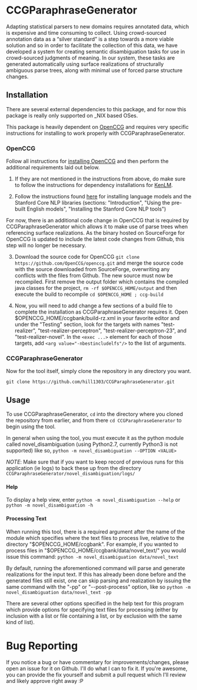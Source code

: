 CCGParaphraseGenerator
======================
Adapting statistical parsers to new domains requires annotated data, which is expensive and time consuming to collect.
Using crowd-sourced annotation data as a “silver standard” is a step towards a more viable solution and so in order to
facilitate the collection of this data, we have developed a system for creating semantic disambiguation tasks for use
in crowd-sourced judgments of meaning. In our system, these tasks are generated automatically using surface
realizations of structurally ambiguous parse trees, along with minimal use of forced parse structure changes.

Installation
------------
There are several external dependencies to this package, and for now this package is
really only supported on _NIX based OSes.

This package is heavily dependent on [OpenCCG](https://github.com/OpenCCG/openccg) and requires very specific
instructions for installing to work properly with CCGParaphraseGenerator.


### OpenCCG
Follow all instructions for [installing OpenCCG](https://github.com/OpenCCG/openccg#README) and then perform the
additional requirements laid out below.

1.  If they are not mentioned in the instructions from above, do make sure to follow the instructions for
dependency installations for [KenLM](https://kheafield.com/code/kenlm/dependencies/).

2.  Follow the instructions found [here](https://github.com/OpenCCG/openccg/blob/master/docs/ccgbank-README) for
installing language models and the Stanford Core NLP libraries (sections: "Introduction", "Using the pre-built English
models", "Installing the Stanford Core NLP tools")

For now, there is an additional code change in OpenCCG that is required by CCGParaphraseGenerator which allows
it to make use of parse trees when referencing surface realizations. As the binary hosted on SourceForge for OpenCCG is
updated to include the latest code changes from Github, this step will no longer be necessary.

3.  Download the source code for OpenCCG `git clone https://github.com/OpenCCG/openccg.git` and merge the source code
with the source downloaded from SourceForge, overwriting any conflicts with the files from Github. The new source must
now be recompiled. First remove the output folder which contains the compiled java classes for the project,
`rm -rf $OPENCCG_HOME/output` and then execute the build to recompile `cd $OPENCCG_HOME ; ccg-build`

4.  Now, you will need to add change a few sections of a build file to complete the installation as
CCGParaphraseGenerator requires it. Open $OPENCCG_HOME/ccgbank/build-rz.xml in your favorite editor and under the
"Testing" section, look for the targets with names "test-realizer", "test-realizer-perceptron",
"test-realizer-perceptron-23", and "test-realizer-novel". In the `<exec ...>` element for each of those targets, add
`<arg value="-nbestincludelfs"/>` to the list of arguments.

### CCGParaphraseGenerator
Now for the tool itself, simply clone the repository in any directory you want.

`git clone https://github.com/hill1303/CCGParaphraseGenerator.git`

Usage
-----

To use CCGParaphraseGenerator, `cd` into the directory where you cloned the repository from earlier, and from there
`cd CCGParaphraseGenerator` to begin using the tool.

In general when using the tool, you must execute it as the python module called novel_disambiguation (using Python2.7,
currently Python3 is not supported) like so, `python -m novel_disambiguation --OPTION <VALUE>`

_NOTE_: Make sure that if you want to keep record of previous runs for this application (ie logs) to back these up from the
directory `CCGParaphraseGenerator/novel_disambiguation/logs/`

#### Help
To display a help view, enter `python -m novel_disambiguation --help` or `python -m novel_disambiguation -h`

#### Processing Text
When running this tool, there is a required argument after the name of the module which specifies where the text files
to process live, relative to the directory "$OPENCCG_HOME/ccgbank". For example, if you wanted to process files in
"$OPENCCG_HOME/ccgbank/data/novel_text/" you would issue this command: `python -m novel_disambiguation data/novel_text`

By default, running the aforementioned command will parse and generate realizations for the input text.
If this has already been done before and the generated files still exist, one can skip parsing and realization
by issuing the same command with the "-pp" or "--post-process" option, like so
`python -m novel_disambiguation data/novel_text -pp`

There are several other options specified in the help text for this program which provide options for specifying text
files for processing (either by inclusion with a list or file containing a list, or by exclusion with the same kind of
list).

Bug Reporting
=============
If you notice a bug or have commentary for improvements/changes, please open an issue for it on Github. I'll do what I
can to fix it. If you're awesome, you can provide the fix yourself and submit a pull request which I'll review and
likely approve right away :P
